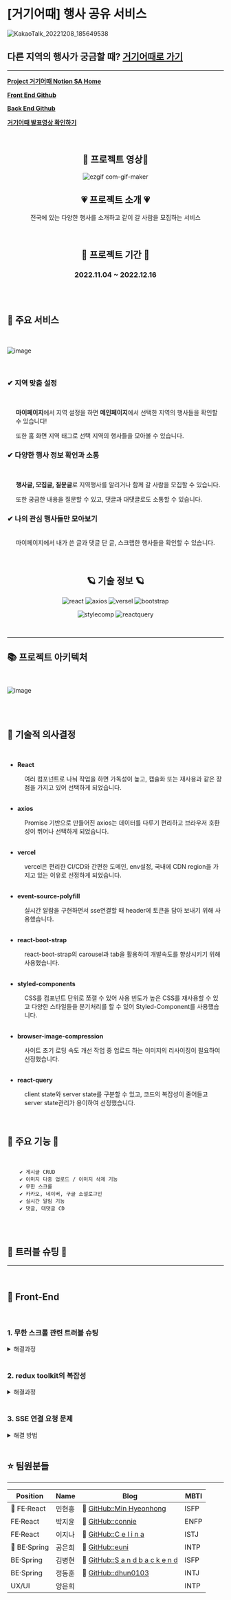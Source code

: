 # [거기어때] 행사 공유 서비스

![KakaoTalk_20221208_185649538](https://user-images.githubusercontent.com/90454621/207082891-4dc7cee1-1542-4169-8f39-f95cb59c6a45.png)
<br/>

## 다른 지역의 행사가 궁금할 때?  [거기어때로 가기](https://godchoice.shop/login)
<hr/>

<a href="https://www.notion.so/euninote/55e04add1515418884f84b5377641c23" target="_blank">**Project 거기어때 Notion SA Home**</a>

[**Front End Github**](https://github.com/minhyeonhong/godchoice_FE)

[**Back End Github**](https://github.com/godchoice-project/godchoice_BE)

[**거기어때 발표영상 확인하기**](https://www.youtube.com/watch?v=zaUQwFO3tCM)

<br/>

<div style="text-align:center">

## 🌵 프로젝트 영상🌵

![ezgif com-gif-maker](https://user-images.githubusercontent.com/113873156/207862140-1e193d10-3eae-454c-b467-35134c757f45.gif)

## 💗 프로젝트 소개 💗
전국에 있는 다양한 행사를 소개하고 같이 갈 사람을 모집하는 서비스

<br/>

## 💞 프로젝트 기간 💞
### 2022.11.04 ~ 2022.12.16
<br/>
<br/>
</div>

## 🚩 주요 서비스
<br/>

![image](https://user-images.githubusercontent.com/90454621/207088933-8d19917d-2a1d-443d-9db2-54b5ed1636ea.png)

<br/>

### **✔ 지역 맞춤 설정**
<br/>
<div style="margin-left:20px">

**마이페이지**에서 지역 설정을 하면 **메인페이지**에서 선택한 지역의 행사들을 확인할 수 있습니다!

또한 홈 화면 지역 태그로 선택 지역의 행사들을 모아볼 수 있습니다.
</div>

### **✔ 다양한 행사 정보 확인과 소통**
<br/>
<div style="margin-left:20px">

**행사글, 모집글, 질문글**로 지역행사를 알리거나 함께 갈 사람을 모집할 수 있습니다. 

또한 궁금한 내용을 질문할 수 있고, 댓글과 대댓글로도 소통할 수 있습니다.
</div>

### **✔ 나의 관심 행사들만 모아보기**
<br/>
<div style="margin-left:20px">
마이페이지에서 내가 쓴 글과 댓글 단 글, 스크랩한 행사들을 확인할 수 있습니다.
</div>
<br/>
<br/>

<div style="text-align:center">

## 🪐 기술 정보 🪐
![react](https://user-images.githubusercontent.com/90454621/207085400-4fc1dbd6-a4ad-4e54-87a0-5ddf414f932a.svg)
![axios](https://user-images.githubusercontent.com/90454621/207085575-f3c559d2-1621-43a7-b78f-7a6de331784c.svg)
![versel](https://user-images.githubusercontent.com/90454621/207085784-bdad387e-57a4-4734-ac88-486d6ec48c59.svg)
![bootstrap](https://user-images.githubusercontent.com/90454621/207086086-96916e96-b628-4c41-98f9-871ce296cce5.svg)
<br/>

![stylecomp](https://user-images.githubusercontent.com/90454621/207086411-6aed9818-279e-4112-abea-60b779ad3487.svg)
![reactquery](https://user-images.githubusercontent.com/90454621/207086571-44c76c42-152f-406c-98f6-670df17e286b.svg)
</div>
<br/>
<hr/>

## 📚 프로젝트 아키텍처
<br/>

![image](https://user-images.githubusercontent.com/90454621/207092153-22bbdb8d-bdf2-4602-a5c7-0cb3f3091b5f.png)
<br/>
<br/>


<br/>


## 🥑 기술적 의사결정 

<br/>
<div markdown="1">

- **React**
<div style="margin-left:40px">
여러 컴포넌트로 나눠 작업을 하면 가독성이 높고, 캡슐화 또는 재사용과 같은 장점을 가지고 있어 선택하게 되었습니다.
</div>
<br/>

- **axios**
<div style="margin-left:40px">
 Promise 기반으로 만들어진 axios는 데이터를 다루기 편리하고 브라우저 호환성이 뛰어나 선택하게 되었습니다.
</div>
<br/>

- **vercel**

<div style="margin-left:40px">
vercel은 편리한 CI/CD와 간편한 도메인, env설정, 국내에 CDN region을 가지고 있는 이유로 선정하게 되었습니다.
</div>
<br/>

- **event-source-polyfill**

<div style="margin-left:40px">
실시간 알람을 구현하면서 sse연결할 때 header에 토큰을 담아 보내기 위해 사용했습니다.
</div>
<br/>

- **react-boot-strap**

<div style="margin-left:40px">
react-boot-strap의 carousel과 tab을 활용하여 개발속도를 향상시키기 위해 사용했습니다.
</div>
<br/>

- **styled-components**

<div style="margin-left:40px">
CSS를 컴포넌트 단위로 쪼갤 수 있어 사용 빈도가 높은 CSS를 재사용할 수 있고 다양한 스타일들을 분기처리를 할 수 있어 Styled-Component를 사용했습니다.
</div>
<br/>

- **browser-image-compression**

<div style="margin-left:40px">
사이트 초기 로딩 속도 개선 작업 중 업로드 하는 이미지의 리사이징이 필요하여 선정했습니다.
</div>
<br/>

- **react-query**

<div style="margin-left:40px">
client state와 server state를 구분할 수 있고, 코드의 복잡성이 줄어들고 server state관리가 용이하여 선정했습니다.
</div>
</div>
</details>
<br/>
<br/>

## 🥩 주요 기능 🥩
<br/>

        ✔ 게시글 CRUD 
        ✔ 이미지 다중 업로드 / 이미지 삭제 기능
        ✔ 무한 스크롤
        ✔ 카카오, 네이버, 구글 소셜로그인
        ✔ 실시간 알림 기능
        ✔ 댓글, 대댓글 CD
<br/>
<br/>

## 🥥 트러블 슈팅 🥥
<hr/><br/>

## 🌝 Front-End
<br/>

### 1. 무한 스크롤 관련 트러블 슈팅
<details>
<summary> 해결과정 </summary>

![Untitled (4)](https://user-images.githubusercontent.com/113873156/207241944-4f7349c1-5b29-42f7-b1df-c37457b39242.png)

### <div style="color:gray">✔ 문제 발생 </div>
<br/>
<div style="padding-left:20px">
메인 페이지의 리스트에서 무한 스크롤을 구현하던 중 "다른 페이지→ 메인 페이지"로 이동할 때 응답 데이터가 누적되어 같은 리스트가 추가되는 오류가 발생했습니다.
</div>
<br/>

### <div style="color:gray">✔ 문제 원인</div>
<br/>
<div style="padding-left:20px">
메인 페이지에 보여지는 리스트가 무한 스크롤 구현중 page증가에 따른 리스트호출이 뒤로가기할때 리렌더링되어 다시 호출하여 같은 리스트가 추가되었습니다.
</div>
<br/>

### <div style="color:gray">✔ 기존 코드</div>
<br/>
<div style="padding-left:20px">

        페이지 업데이트
        useEffect(() => {
                dispatch(putSearchStatePage(page));
        }, [page])
                
        리덕스 state처리 부분
        state.posts.push(...action.payload.data.content);
</div>
<br/>

### <div style="color:gray">✔ 해결방법</div>
<br/>
<div style="padding-left:20px">
useMemo의 의존성 배열에 page를 추가하여 page값이 변경될 때 리스트를 받아오도록 수정했습니다.
 
        변경된 코드 
        useMemo(() => {
                dispatch(putSearchStatePage(page));
        }, [page])
</div>
</details>
<br/>

### 2. redux toolkit의 복잡성
<details>
<summary> 해결과정 </summary><br/>

### <div style="color:gray">✔ 문제 발생</div>
<br/>
<div style="padding-left:20px">
client의 전역상태와 server에서 받아온 data를 redux toolkit만으로 상태관리를 하여 코드가 복잡해졌습니다.
</div>
<br/>

### <div style="color:gray">✔ 문제 원인</div>
<br/>
<div style="padding-left:20px">
slice부분에서 thunk로 server의 data를 extraReducers로 data를 넘겨 상태관리를 하기때문에 코드량이 많아져 유지보수하기 어려웠습니다.

client의 전역상태 변수에 덮어쓰여지는 문제도 발생했습니다.
</div>
<br/>

### <div style="color:gray">✔ 문제 해결</div>
<br/>
<div style="padding-left:20px">
react-query를 사용하여 server state를 따로 관리하여 코드의 복잡성을 줄였습니다.
</div>
<br/>

<details style="margin-left:40px">
<summary> 이전 redux toolkit의 slice </summary>

        import { createSlice, createAsyncThunk } from "@reduxjs/toolkit";
        import { postApis } from "../../api/api-functions/postApis"

        //관리자글 조회
        export const __getAdminPost = createAsyncThunk(
        "posts/__getAdminPost",
        async (payload, thunkAPI) => {
                try {
                const res = await postApis.getAdminPostAX();

                return thunkAPI.fulfillWithValue(res.data);
                } catch (error) {
                return thunkAPI.rejectWithValue(error);
                }
        });

        //관리자글 작성
        export const __addAdminPost = createAsyncThunk(
        "posts/__addAdminPost",
        async (payload, thunkAPI) => {
                try {
                postApis.addAdminPostAX(payload)
                        .then((response) => {
                        window.location.replace('/mypage');
                        });
                } catch (error) {
                console.log("error", error);
                }
        });

        //관리자글 삭제
        export const __delAdminPost = createAsyncThunk(
        "posts/__delAdminPost",
        async (payload, thunkAPI) => {
                try {
                postApis.deleteAdminPostAX(payload)
                        .then((response) => {
                        console.log("관리자글 삭제 response", response.data);
                        });
                } catch (error) {
                console.log("error", error);
                }
        });

        export const __getAllPostList = createAsyncThunk(
        "postSlice/__getAllPostList",
        async (payload, thunkAPI) => {
                try {
                const res = await postApis.searchPostAX(payload);

                return thunkAPI.fulfillWithValue(res.data);
                } catch (error) {
                return thunkAPI.rejectWithValue(error);
                }
        }
        )

        export const __getPost = createAsyncThunk(
        "postSlice/__getPost",
        async (payload, thunkAPI) => {
                try {
                const res = await postApis.getPostAX(payload);

                return thunkAPI.fulfillWithValue(res.data);
                } catch (error) {
                return thunkAPI.rejectWithValue(error);
                }
        }
        )

        // 스크랩
        export const __postScrap = createAsyncThunk(
        "postSlice/__postScrap",
        async (payload, thunkAPI) => {
                try {
                const res = await postApis.postScrapAx(payload);

                return thunkAPI.fulfillWithValue(res.data);
                } catch (error) {
                return thunkAPI.rejectWithValue(error);
                }
        }
        );



        export const __addPost = createAsyncThunk(
        "posts/__addPost",
        async (payload, thunkAPI) => {
                try {
                await postApis.addEventPostAx(payload)
                        .then((response) => {
                        if (response.data.status === 200) window.location.replace(`/eventposts/${response.data.data.postId}`);
                        });
                } catch (error) {
                console.log("error", error);
                return thunkAPI.rejectWithValue(error);
                }
        });



        export const __putPost = createAsyncThunk(
        "posts/__putPost",
        async (payload, thunkAPI) => {
                try {
                postApis.putEventPostAx(payload)
                        .then((res) => {
                        if (res.data.status === 200) {
                                window.location.reload();
                        } else {
                                console.log(res.data);
                        }
                        }).catch((error) => {

                        })

                } catch (error) {
                return thunkAPI.rejectWithValue(error);
                }
        }
        );

        export const __deletePost = createAsyncThunk(
        "posts/__deletePost",
        async (payload, thunkAPI) => {
                // console.log(payload)
                try {
                postApis.deleteEventPostAx(payload)
                        .then((res) => {
                        window.location.replace('/');
                        })

                } catch (error) {
                return thunkAPI.rejectWithValue(error);
                }
        }
        );


        export const postSlice = createSlice({
        name: "postSlice",
        initialState: {
                adminPosts: [],
                posts: [],
                post: {},
                scrapState: null,
                searchState: {},
                comments: [],
                isLoading: false,
                isResetSearch: true,
                istLastPage: false,
                testPostId: 0
        },
        reducers: {
                test(state, action) {
                state.testPostId = action.payload;
                },
                //검생 상태
                putSearchState(state, action) {
                state.isResetSearch = true;
                state.searchState = { ...state.searchState, ...action.payload };
                },
                //페이지 상태
                putSearchStatePage(state, action) {
                state.isResetSearch = false;
                state.searchState = { ...state.searchState, page: action.payload };
                },
                //스크랩 상태
                setScrapState(state, action) {
                state.scrapState = action.payload;
                },

        },
        extraReducers: {
                //__getAdminPost
                [__getAdminPost.pending]: (state, action) => {
                state.isLoading = true;
                },
                [__getAdminPost.fulfilled]: (state, action) => {
                state.isLoading = false;
                if (action.payload.status === 200) {
                        state.adminPosts = action.payload.data;
                }
                },
                [__getAdminPost.rejected]: (state, action) => {
                state.isLoading = false;
                console.log(action.payload);
                },
                //__getAllPostList
                [__getAllPostList.pending]: (state, action) => {
                state.isLoading = true;
                },
                [__getAllPostList.fulfilled]: (state, action) => {
                state.isLoading = false;
                if (action.payload.status === 200) {
                        if (state.isResetSearch) {
                        state.posts = action.payload.data.content;
                        } else {
                        state.posts.push(...action.payload.data.content);
                        if (action.payload.data.content.length !== 10) {
                                state.istLastPage = true;
                        }
                        }
                }
                },
                [__getAllPostList.rejected]: (state, action) => {
                state.isLoading = false;
                console.log(action.payload);
                },
                //__getPost
                [__getPost.pending]: (state, action) => {
                state.isLoading = true;
                },
                [__getPost.fulfilled]: (state, action) => {
                state.isLoading = false;
                if (action.payload.status === 200) {
                        state.post = action.payload.data;
                }
                },
                [__getPost.rejected]: (state, action) => {
                state.isLoading = false;
                console.log(action.payload);
                },


                // __postScrap
                [__postScrap.fulfilled]: (state, action) => {
                state.isLoading = false;
                if (action.payload.status === 200) {
                        state.scrapState = !state.scrapState;
                }
                },
                [__postScrap.rejected]: (state, action) => {
                state.isLoading = false;
                console.log(action.payload);
                },



                //__addPost
                [__addPost.pending]: (state) => {
                state.isLoading = true;
                },
                [__addPost.fulfilled]: (state, action) => {
                state.isLoading = false;
                state.posts = action.payload;
                },
                [__addPost.rejected]: (state, action) => {
                state.isLoading = false;
                state.error = action.payload;
                },


        }
        });

        export const { test, putSearchState, putSearchStatePage, setScrapState } = postSlice.actions;
        export default postSlice.reducer;
</details>

<details>
<summary style="margin-left:40px"> 변경하기 전 Home.jsx </summary>


        //검색 상태 업데이트
        const updateSearchInfo = (searchInfo) => {
                dispatch(putSearchState({ main: searchState.main === undefined ? 'event' : searchState.main, ...searchInfo }));
        }
        const [modalOn, setModalOn] = useState(false);
        //페이지 업데이트
        useMemo(() => {
                dispatch(putSearchStatePage(page));
        }, [page])

        //리스트 불러오기
        useMemo(() => {
                if (Object.keys(searchState).length > 0) {
                dispatch(__getAllPostList(searchState));
                }
        }, [searchState])

</details>

<details>
<summary style="margin-left:40px"> 변경하기 전 List.jsx </summary>
         
        const [ref, inView] = useInView();

    useEffect(() => {
        // 사용자가 마지막 요소를 보고 있고, 로딩 중이 아니고 마지막이 아니면 페이지+1
        if (inView && !isLoading && !istLastPage) {
            setPage(prevState => prevState + 1)
        }
    }, [inView, isLoading])
    
</details><br/>


### <div style="color:gray">✔ react-query로 바꾼 후 간략해진 코드</div>
<br/>
<div style="padding-left:20px">

        const [ref, inView] = useInView();

        //리스트 받아오기
        const getSearchPosts = async (searchState, pageParam) => {
                const res = await postApis.searchPostAX(searchState, pageParam);
                const content = res.data.data.content;

                return { postList: content, isLastPage: content.length !== 10, nextPage: pageParam + 1 };
        }

        //리스트 받아오기
        const result = useInfiniteQuery({
                queryKey: ['postList'],
                queryFn: ({ pageParam = 0 }) => getSearchPosts(searchState, pageParam),
                getNextPageParam: ({ isLastPage, nextPage }) => {
                if (!isLastPage) return nextPage;
                },
                refetchOnWindowFocus: false,
        })

        useEffect(() => {
                // 사용자가 마지막 요소를 보고 있고, 로딩 중이 아니고 다음페이지가 있다면
                if (inView && !result.isFetching && result.hasNextPage) {
                result.fetchNextPage();
                }
        }, [inView, result.isFetching])

        useEffect(() => {
                //검색상태가 바뀌면 server state refetch
                if (!result.isFetching) result.refetch(searchState, 0);
        }, [searchState])
</div>
</details>
<br/>

### 3. SSE 연결 요청 문제
<details>
<summary>해결 방법</summary>

![Untitled (5)](https://user-images.githubusercontent.com/113873156/207243850-48f76a1b-faa9-4c88-85ff-d1bf6dc811cf.png)

### <div style="color:gray">✔ 문제 발생</div>
<br/>
<div style="padding-left:20px">
다른 페이지로 여러번 이동하면 무한 로딩 상태가 발생하는 오류
</div>
<br/>

### <div style="color:gray">✔ 문제 파악</div>
<br/>
<div style="padding-left:20px">
실시간 알람기능을 구현하면서 SSE로 연결하면서 페이지를 이동할 때마다 header가 리렌더링되면서, 선언한 state가 초기화되어 연결되어 있는 상태에서 연결요청을 보내고 있었습니다.

또한 최대 동시 접속 수(6)를 넘으면 기존 연결이 끝날 때까지  pending상태가 되어 다른 요청들도 pending 상태가 되어 사이트가 무한 로딩중으로 빠지는 상황이었습니다.
</div>
<br/>

### <div style="color:gray">✔ 기존 코드</div>
<br/>
<div style="padding-left:20px">

        //sse연결 여부
        const [listening, setListening] = useState(false);
        //SSE 
        let eventSource = undefined;
        useEffect(() => {
                if (!listening && isLogin) {
                eventSource = new EventSourcePolyfill(`${process.env.REACT_APP_API_URL}/subscribe`, {
                        headers: {
                        "Access_Token": localStorage.getItem("token"),
                        'Content-Type': 'text/event-stream',
                        },
                        heartbeatTimeout: 3600000, //sse 연결 시간 (토큰 유지1시간)
                        withCredentials: true,
                });
                //sse 연결
                eventSource.onopen = (event) => {
                        if (event.status === 200) {
                        setListening(true);
                        }
                };
        ...
</div>
<br/>

### <div style="color:gray">✔ 문제 해결</div>
<br/>
<div style="padding-left:20px">
기존에 state로 관리하던 연결 여부 상태를 localStorage로 관리하도록 수정하였고, 연결되었을 때 연결 요청을 보내지 않도록 수정했습니다.
</div>
<br/>

### <div style="color:gray">✔ 수정한 코드</div>
<br/>
<div style="padding-left:20px">

        //sse연결 여부
        const isSSE = localStorage.getItem('sse') === "connect" ? true : false;
        //SSE 
        useEffect(() => {
                if (!isSSE && isLogin) {
                const eventSource = new EventSourcePolyfill(`${process.env.REACT_APP_API_URL}/subscribe`, {
                        headers: {
                        "Access_Token": localStorage.getItem("token"),
                        'Content-Type': 'text/event-stream',
                        },
                        heartbeatTimeout: 3600000, //sse 연결 시간 (토큰 유지1시간)
                        withCredentials: true,
                });
                //sse 연결
                eventSource.onopen = (event) => {
                        if (event.status === 200) {
                        localStorage.setItem('sse', "connect");
                        }
                };
        ...
</div>
<br/>
</details>
<br/>

## ⭐️ 팀원분들
<hr/>

| Position                 | Name   | Blog                                                     | MBTI |
| ------------------------ | ------ | -------------------------------------------------------- | ---- |
| 🔰 FE·React | 민현홍 | 🔗 [GitHub::Min Hyeonhong](https://github.com/minhyeonhong)       | ISFP |
| FE·React   | 박지윤 | 🔗 [GitHub::connie](https://github.com/verocony)     | ENFP |
| FE·React   | 이지나 | 🔗 [GitHub::C e l i n a](https://github.com/LEEJEENA)     | ISTJ |
| 🔰 BE·Spring             | 공은희 | 🔗 [GitHub::euni](https://github.com/euni1004) | INTP |
| BE·Spring                | 김병현 | 🔗 [GitHub::S a n d b a c k e n d](https://github.com/KimByeungHyun)   | ISFP |
| BE·Spring                | 정동훈 | 🔗 [GitHub::dhun0103](https://github.com/dhun0103)   | INTJ |
| UX/UI                    | 양은희 |                                                          | INTP |